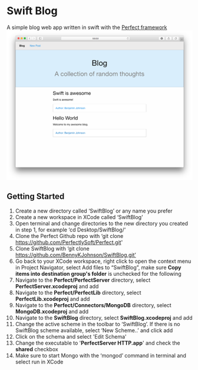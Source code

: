 # Swift Blog
A simple blog web app written in swift with the [Perfect framework](https://github.com/PerfectlySoft/Perfect)
![Main page](./Screenshots/Hero.png)

## Getting Started
1. Create a new directory called ‘SwiftBlog’ or any name you prefer
2. Create a new workspace in XCode called ‘SwiftBlog’
3. Open terminal and change directories to the new directory you created in step 1, for example ‘cd Desktop/SwiftBlog/‘
4. Clone the Perfect Github repo with ‘git clone https://github.com/PerfectlySoft/Perfect.git'
5. Clone SwiftBlog with ‘git clone https://github.com/BennyKJohnson/SwiftBlog.git’
6. Go back to your XCode workspace,  right click to open the context menu in Project Navigator, 	select Add files to “SwiftBlog”, make sure **Copy items into destination group's folder** is unchecked for the following
  1. Navigate to the **Perfect/PerfectServer** directory, select **PerfectServer.xcodeproj** and add
  2. Navigate to the **Perfect/PerfectLib** directory, select **PerfectLib.xcodeproj** and add
  3. Navigate to the **Perfect/Connectors/MongoDB** directory, select **MongoDB.xcodeproj** and add
  4. Navigate to the **SwiftBlog** directory, select **SwiftBlog.xcodeproj** and add
7. Change the active scheme in the toolbar to ‘SwiftBlog’. If there is no SwiftBlog scheme available, select ‘New Scheme..’ and click add
8. Click on the schema and select 'Edit Schema'
9. Change the executable to '**PerfectServer HTTP.app**' and check the **shared** checkbox
10. Make sure to start Mongo with the ‘mongod’ command in terminal and select run in XCode

